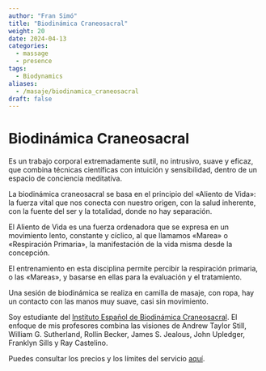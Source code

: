 ```yaml
---
author: "Fran Simó"
title: "Biodinámica Craneosacral"
weight: 20
date: 2024-04-13
categories:
  - massage
  - presence
tags:
  - Biodynamics
aliases:
  - /masaje/biodinamica_craneosacral
draft: false
---
```


# Biodinámica Craneosacral

Es un trabajo corporal extremadamente sutil, no intrusivo, suave y eficaz, que combina técnicas científicas con
intuición y sensibilidad, dentro de un espacio de conciencia meditativa.

La biodinámica craneosacral se basa en el principio del «Aliento de Vida»: la fuerza vital que nos conecta con nuestro
origen, con la salud inherente, con la fuente del ser y la totalidad, donde no hay separación.

El Aliento de Vida es una fuerza ordenadora que se expresa en un movimiento lento, constante y cíclico, al que llamamos
«Marea» o «Respiración Primaria», la manifestación de la vida misma desde la concepción.

El entrenamiento en esta disciplina permite percibir la respiración primaria, o las «Mareas», y basarse en ellas para la
evaluación y el tratamiento.

Una sesión de biodinámica se realiza en camilla de masaje, con ropa, hay un contacto con las manos muy suave, casi sin
movimiento.

Soy estudiante del [Instituto Español de Biodinámica Craneosacral](https://biodinamicacraneosacral.org/es/que-es-2/). El
enfoque de mis profesores combina las visiones de Andrew Taylor Still, William G. Sutherland, Rollin Becker, James S.
Jealous, John Upledger, Franklyn Sills y Ray Castelino.

Puedes consultar los precios y los límites del servicio [aquí](../prices/). 